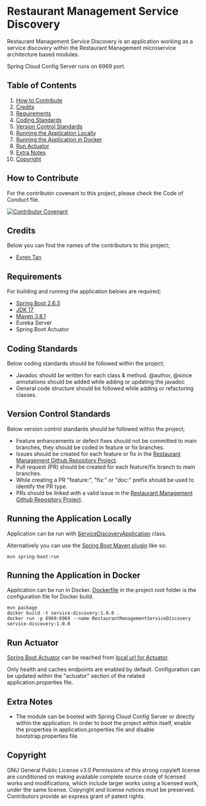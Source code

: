 # Restaurant Management Service Discovery
Restaurant Management Service Discovery is an application working as a service discovery within the Restaurant Management microservice architecture based modules.

Spring Cloud Config Server runs on 6969 port.

## Table of Contents

1. [How to Contribute](#how-to-contribute)
2. [Credits](#credits)
3. [Requirements](#requirements)
4. [Coding Standards](#coding-standards)
5. [Version Control Standards](#version-control-standards)
6. [Running the Application Locally](#running-the-application-locally)
7. [Running the Application in Docker](#running-the-application-in-docker)
8. [Run Actuator](#run-actuator)
9. [Extra Notes](#extra-notes)
10. [Copyright](#copyright)

## How to Contribute

For the contributor covenant to this project, please check the Code of Conduct file.

[![Contributor Covenant][contributor]](CODE_OF_CONDUCT.md)

## Credits

Below you can find the names of the contributors to this project;

- [Evren Tan][evren-tan-github]

## Requirements

For building and running the application belows are required;

- [Spring Boot 2.6.3][spring-boot-version]
- [JDK 17][java-version]
- [Maven 3.8.1][maven-version]
- Eureka Server
- Spring Boot Actuator

## Coding Standards

Below coding standards should be followed within the project;

- Javadoc should be written for each class & method. @author, @since annotations should be added while adding or updating the javadoc
- General code structure should be followed while adding or refactoring classes.

## Version Control Standards

Below version control standards should be followed within the project;

- Feature enhancements or defect fixes should not be committed to main branches, they should be coded in feature or fix branches.
- Issues should be created for each feature or fix in the [Restaurant Management Github Repository Project][restaurant-management-github].
- Pull request (PR) should be created for each feature/fix branch to main branches.
- While creating a PR "feature:", "fix:" or "doc:" prefix should be used to identify the PR type.
- PRs should be linked with a valid issue in the [Restaurant Management Github Repository Project][restaurant-management-github].

## Running the Application Locally

Application can be run with [ServiceDiscoveryApplication][service-discovery-main-class] class.

Alternatively you can use the [Spring Boot Maven plugin][spring-boot-maven-plugin] like so:

```shell
mvn spring-boot:run
```

## Running the Application in Docker

Application can be run in Docker. [Dockerfile](Dockerfile) in the project root folder is the configuration file for Docker build.

```shell
mvn package
docker build -t service-discovery:1.0.0 .
docker run -p 6969:6969 --name RestaurantManagementServiceDiscovery service-discovery:1.0.0
```

## Run Actuator

[Spring Boot Actuator][spring-boot-actuator] can be reached from [local url for Actuator][local-actuator].

Only health and caches endpoints are enabled by default. Configuration can be updated within the "actuator" section of the related application.properties file. 

## Extra Notes

* The module can be booted with Spring Cloud Config Server or directly within the application. In order to boot the project within itself, enable the properties in application.properties file and disable bootstrap.properties file.

## Copyright

GNU General Public License v3.0
Permissions of this strong copyleft license are conditioned on making available complete source code of licensed works and modifications, which include larger works using a licensed work, under the same license. Copyright and license notices must be preserved. Contributors provide an express grant of patent rights.

[evren-tan-github]: https://github.com/evrentan
[spring-boot-version]: https://spring.io/blog/2022/01/20/spring-boot-2-6-3-is-now-available
[java-version]: https://www.oracle.com/java/technologies/javase/jdk17-archive-downloads.html
[maven-version]: https://maven.apache.org
[contributor]: https://img.shields.io/badge/Contributor%20Covenant-2.1-4baaaa.svg
[restaurant-management-github]: https://github.com/evrentan/restaurant-management
[service-discovery-main-class]: src/main/java/evrentan/restaurantmanagement/servicediscovery/spring/spring/ServiceDiscoveryApplication.java
[spring-boot-maven-plugin]: https://docs.spring.io/spring-boot/docs/current/reference/html/build-tool-plugins-maven-plugin.html
[spring-boot-actuator]: https://spring.io/guides/gs/actuator-service/
[local-actuator]: http://localhost:8182/actuator
